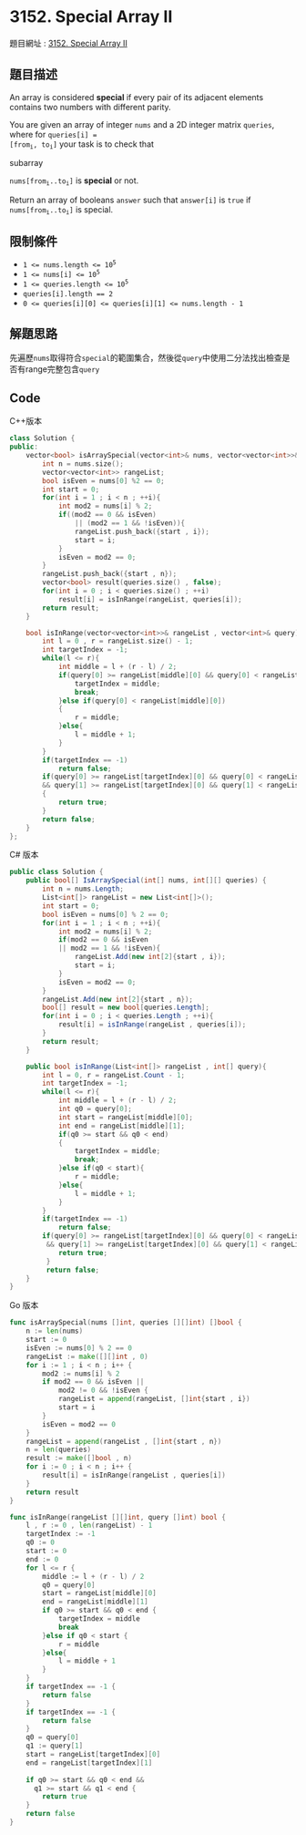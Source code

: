 # 3152. Special Array II

題目網址 : [3152. Special Array II](https://leetcode.com/problems/special-array-ii/description)

## 題目描述

An array is considered **special** if every pair of its adjacent elements contains two numbers with different parity.

You are given an array of integer `nums` and a 2D integer matrix `queries`, where for <code>queries[i] = [from<sub>i</sub>, to<sub>i</sub>]</code> your task is to check that

subarray

<code>nums[from<sub>i</sub>..to<sub>i</sub>]</code> is **special** or not.

Return an array of booleans `answer` such that `answer[i]` is `true` if <code>nums[from<sub>i</sub>..to<sub>i</sub>]</code> is special.

## 限制條件

* <code>1 <= nums.length <= 10<sup>5</sup></code>
* <code>1 <= nums[i] <= 10<sup>5</sup></code>
* <code>1 <= queries.length <= 10<sup>5</sup></code>
* `queries[i].length == 2`
* `0 <= queries[i][0] <= queries[i][1] <= nums.length - 1`

## 解題思路

先遍歷`nums`取得符合`special`的範圍集合，然後從`query`中使用二分法找出檢查是否有range完整包含`query`

## Code

C++版本

```C++
class Solution {
public:
    vector<bool> isArraySpecial(vector<int>& nums, vector<vector<int>>& queries) {
        int n = nums.size();
        vector<vector<int>> rangeList;
        bool isEven = nums[0] %2 == 0;
        int start = 0;
        for(int i = 1 ; i < n ; ++i){
            int mod2 = nums[i] % 2;
            if((mod2 == 0 && isEven)
                || (mod2 == 1 && !isEven)){
                rangeList.push_back({start , i});
                start = i;
            }
            isEven = mod2 == 0;
        }
        rangeList.push_back({start , n});
        vector<bool> result(queries.size() , false);
        for(int i = 0 ; i < queries.size() ; ++i)
            result[i] = isInRange(rangeList, queries[i]);
        return result;
    }

    bool isInRange(vector<vector<int>>& rangeList , vector<int>& query){
        int l = 0 , r = rangeList.size() - 1;
        int targetIndex = -1;
        while(l <= r){
            int middle = l + (r - l) / 2;
            if(query[0] >= rangeList[middle][0] && query[0] < rangeList[middle][1]){
                targetIndex = middle;
                break;
            }else if(query[0] < rangeList[middle][0])
            {
                r = middle;
            }else{
                l = middle + 1;
            }
        }
        if(targetIndex == -1)
            return false;
        if(query[0] >= rangeList[targetIndex][0] && query[0] < rangeList[targetIndex][1]
        && query[1] >= rangeList[targetIndex][0] && query[1] < rangeList[targetIndex][1])
        {
            return true;
        }
        return false;
    }
};
```

C# 版本

```C#
public class Solution {
    public bool[] IsArraySpecial(int[] nums, int[][] queries) {
        int n = nums.Length;
        List<int[]> rangeList = new List<int[]>();
        int start = 0;
        bool isEven = nums[0] % 2 == 0;
        for(int i = 1 ; i < n ; ++i){
            int mod2 = nums[i] % 2;
            if(mod2 == 0 && isEven
            || mod2 == 1 && !isEven){
                rangeList.Add(new int[2]{start , i});
                start = i;
            }
            isEven = mod2 == 0;
        }
        rangeList.Add(new int[2]{start , n});
        bool[] result = new bool[queries.Length];
        for(int i = 0 ; i < queries.Length ; ++i){
            result[i] = isInRange(rangeList , queries[i]);
        }
        return result;
    }

    public bool isInRange(List<int[]> rangeList , int[] query){
        int l = 0, r = rangeList.Count - 1;
        int targetIndex = -1;
        while(l <= r){
            int middle = l + (r - l) / 2;
            int q0 = query[0];
            int start = rangeList[middle][0];
            int end = rangeList[middle][1];
            if(q0 >= start && q0 < end)
            {
                targetIndex = middle;
                break;
            }else if(q0 < start){
                r = middle;
            }else{
                l = middle + 1;
            }
        }
        if(targetIndex == -1)
            return false;        
        if(query[0] >= rangeList[targetIndex][0] && query[0] < rangeList[targetIndex][1]
         && query[1] >= rangeList[targetIndex][0] && query[1] < rangeList[targetIndex][1]){
            return true;
         }
         return false;
    }
}
```

Go 版本

```go
func isArraySpecial(nums []int, queries [][]int) []bool {
    n := len(nums)
    start := 0
    isEven := nums[0] % 2 == 0
    rangeList := make([][]int , 0)
    for i := 1 ; i < n ; i++ {
        mod2 := nums[i] % 2
        if mod2 == 0 && isEven || 
            mod2 != 0 && !isEven {
            rangeList = append(rangeList, []int{start , i})
            start = i
        }
        isEven = mod2 == 0
    }
    rangeList = append(rangeList , []int{start , n})
    n = len(queries)
    result := make([]bool , n)
    for i := 0 ; i < n ; i++ {
        result[i] = isInRange(rangeList , queries[i])
    }
    return result
}

func isInRange(rangeList [][]int, query []int) bool {
    l , r := 0 , len(rangeList) - 1
    targetIndex := -1
    q0 := 0
    start := 0
    end := 0
    for l <= r {
        middle := l + (r - l) / 2
        q0 = query[0]
        start = rangeList[middle][0]
        end = rangeList[middle][1]
        if q0 >= start && q0 < end {
            targetIndex = middle
            break
        }else if q0 < start {
            r = middle
        }else{
            l = middle + 1
        }
    }
    if targetIndex == -1 {
        return false
    }
    if targetIndex == -1 {
        return false
    }
    q0 = query[0]
    q1 := query[1]
    start = rangeList[targetIndex][0]
    end = rangeList[targetIndex][1]
    
    if q0 >= start && q0 < end &&
      q1 >= start && q1 < end {
        return true
    }
    return false
}
```
